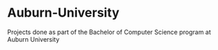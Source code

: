 # Auburn-University
Projects done as part of the Bachelor of Computer Science program at Auburn University
